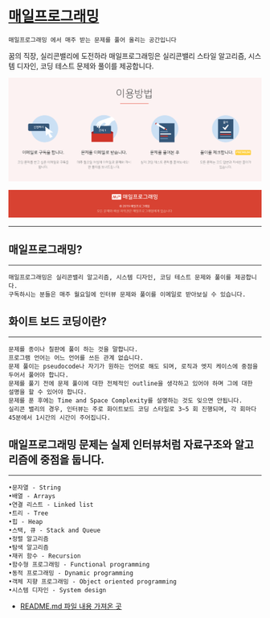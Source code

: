 


[매일프로그래밍](<https://mailprogramming.com/>)
====================
    매일프로그래밍 에서 매주 받는 문제를 풀어 올리는 공간입니다
꿈의 직장, 실리콘밸리에 도전하라
매일프로그래밍은 실리콘밸리 스타일 알고리즘, 시스템 디자인, 코딩 테스트 문제와 풀이를 제공합니다.


  ![이용방법](./image/이용방법.PNG)


  ![저작권](./image/저작권.PNG)

------------------------------------------------------------------------------------------------



## 매일프로그래밍?
- - -
 ```
매일프로그래밍은 실리콘밸리 알고리즘, 시스템 디자인, 코딩 테스트 문제와 풀이를 제공합니다.
구독하시는 분들은 매주 월요일에 인터뷰 문제와 풀이를 이메일로 받아보실 수 있습니다.
 ```

## 화이트 보드 코딩이란?
- - -
 ```
문제를 종이나 칠판에 풀이 하는 것을 말합니다.
프로그램 언어는 어느 언어를 쓰든 관계 없습니다.
문제 풀이는 pseudocode나 자기가 원하는 언어로 해도 되며, 로직과 엣지 케이스에 중점을 두어서 풀어야 합니다.
문제를 풀기 전에 문제 풀이에 대한 전체적인 outline을 생각하고 있어야 하며 그에 대한 설명을 할 수 있어야 합니다.
문제를 푼 후에는 Time and Space Complexity를 설명하는 것도 잊으면 안됩니다.
실리콘 밸리의 경우, 인터뷰는 주로 화이트보드 코딩 스타일로 3~5 회 진행되며, 각 회마다 45분에서 1시간의 시간이 주어집니다.
 ```

## 매일프로그래밍 문제는 실제 인터뷰처럼 자료구조와 알고리즘에 중점을 둡니다.
- - -
 ```
•문자열 - String
•배열 - Arrays
•연결 리스트 - Linked list
•트리 - Tree
•힙 - Heap
•스택, 큐 - Stack and Queue
•정렬 알고리즘
•탐색 알고리즘
•재귀 함수 - Recursion
•함수형 프로그래밍 - Functional programming
•동적 프로그래밍 - Dynamic programming
•객체 지향 프로그래밍 - Object oriented programming
•시스템 디자인 - System design
 ```

* [README.md 파일 내용 가져온 곳](https://github.com/alstn2468/Mail_Programming)


